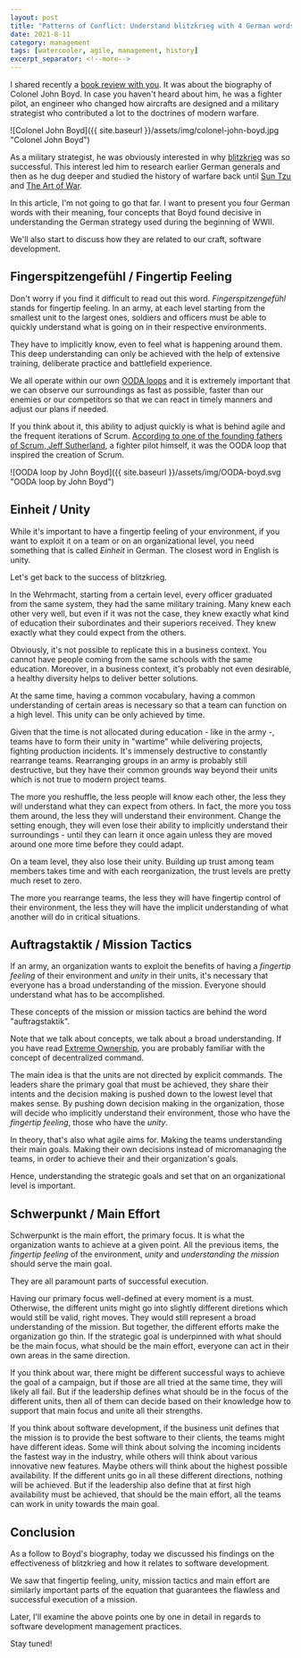 ```yaml
---
layout: post
title: "Patterns of Conflict: Understand blitzkrieg with 4 German words"
date: 2021-8-11
category: management
tags: [watercooler, agile, management, history]
excerpt_separator: <!--more-->
---
```

I shared recently a [book review with you](https://devreads.sandordargo.com/boyd-by-robert-coram/). It was about the biography of Colonel John Boyd. In case you haven't heard about him, he was a fighter pilot, an engineer who changed how aircrafts are designed and a military strategist who contributed a lot to the doctrines of modern warfare.
<!--more-->
![Colonel John Boyd]({{ site.baseurl }}/assets/img/colonel-john-boyd.jpg "Colonel John Boyd")

As a military strategist, he was obviously interested in why [blitzkrieg](https://en.wikipedia.org/wiki/Blitzkrieg) was so successful. This interest led him to research earlier German generals and then as he dug deeper and studied the history of warfare back until [Sun Tzu](https://en.wikipedia.org/wiki/Sun_Tzu) and [The Art of War](https://www.amazon.com/gp/product/1599869772/ref=as_li_qf_asin_il_tl?ie=UTF8&tag=sandordargo-20&creative=9325&linkCode=as2&creativeASIN=1599869772&linkId=9cac1ca368bfee4bbbfce0c03a26d8d8).

In this article, I'm not going to go that far. I want to present you four German words with their meaning, four concepts that Boyd found decisive in understanding the German strategy used during the beginning of WWII. 

We'll also start to discuss how they are related to our craft, software development.

## Fingerspitzengefühl / Fingertip Feeling

Don't worry if you find it difficult to read out this word. *Fingerspitzengefühl* stands for fingertip feeling. In an army, at each level starting from the smallest unit to the largest ones, soldiers and officers must be able to quickly understand what is going on in their respective environments.

They have to implicitly know, even to feel what is happening around them. This deep understanding can only be achieved with the help of extensive training, deliberate practice and battlefield experience.

We all operate within our own [OODA loops](https://en.wikipedia.org/wiki/OODA_loop) and it is extremely important that we can observe our surroundings as fast as possible, faster than our enemies or our competitors so that we can react in timely manners and adjust our plans if needed.

If you think about it, this ability to adjust quickly is what is behind agile and the frequent iterations of Scrum. [According to one of the founding fathers of Scrum, Jeff Sutherland](https://devreads.sandordargo.com/scrum-by-jeff-sutherland/), a fighter pilot himself, it was the OODA loop that inspired the creation of Scrum.

![OODA loop by John Boyd]({{ site.baseurl }}/assets/img/OODA-boyd.svg "OODA loop by John Boyd")

## Einheit / Unity

While it's important to have a fingertip feeling of your environment, if you want to exploit it on a team or on an organizational level, you need something that is called *Einheit* in German. The closest word in English is unity.

Let's get back to the success of blitzkrieg.

In the Wehrmacht, starting from a certain level, every officer graduated from the same system, they had the same military training. Many knew each other very well, but even if it was not the case, they knew exactly what kind of education their subordinates and their superiors received. They knew exactly what they could expect from the others.

Obviously, it's not possible to replicate this in a business context. You cannot have people coming from the same schools with the same education. Moreover, in a business context, it's probably not even desirable, a healthy diversity helps to deliver better solutions.

At the same time, having a common vocabulary, having a common understanding of certain areas is necessary so that a team can function on a high level. This unity can be only achieved by time.

Given that the time is not allocated during education - like in the army -, teams have to form their unity in "wartime" while delivering projects, fighting production incidents. It's immensely destructive to constantly rearrange teams. Rearranging groups in an army is probably still destructive, but they have their common grounds way beyond their units which is not true to modern project teams.

The more you reshuffle, the less people will know each other, the less they will understand what they can expect from others. In fact, the more you toss them around, the less they will understand their environment. Change the setting enough, they will even lose their ability to implicitly understand their surroundings - until they can learn it once again unless they are moved around one more time before they could adapt. 

On a team level, they also lose their unity. Building up trust among team members takes time and with each reorganization, the trust levels are pretty much reset to zero.

The more you rearrange teams, the less they will have fingertip control of their environment, the less they will have the implicit understanding of what another will do in critical situations.

## Auftragstaktik / Mission Tactics

If an army, an organization wants to exploit the benefits of having a *fingertip feeling* of their environment and *unity* in their units, it's necessary that everyone has a broad understanding of the mission. Everyone should understand what has to be accomplished.

These concepts of the mission or mission tactics are behind the word "auftragstaktik".

Note that we talk about concepts, we talk about a broad understanding. If you have read [Extreme Ownership](https://devreads.sandordargo.com/extreme-ownership/), you are probably familiar with the concept of decentralized command.

The main idea is that the units are not directed by explicit commands. The leaders share the primary goal that must be achieved, they share their intents and the decision making is pushed down to the lowest level that makes sense. By pushing down decision making in the organization, those will decide who implicitly understand their environment, those who have the *fingertip feeling*, those who have the *unity*.

In theory, that's also what agile aims for. Making the teams understanding their main goals. Making their own decisions instead of micromanaging the teams, in order to achieve their and their organization's goals.

Hence, understanding the strategic goals and set that on an organizational level is important.

## Schwerpunkt / Main Effort

Schwerpunkt is the main effort, the primary focus. It is what the organization wants to achieve at a given point. All the previous items, the *fingertip feeling* of the environment, *unity* and *understanding the mission* should serve the main goal.

They are all paramount parts of successful execution. 

Having our primary focus well-defined at every moment is a must. Otherwise, the different units might go into slightly different diretions which would still be valid, right moves. They would still represent a broad understanding of the mission. But together, the different efforts make the organization go thin. If the strategic goal is underpinned with what should be the main focus, what should be the main effort, everyone can act in their own areas in the same direction.

If you think about war, there might be different successful ways to achieve the goal of a campaign, but if those are all tried at the same time, they will likely all fail. But if the leadership defines what should be in the focus of the different units, then all of them can decide based on their knowledge how to support that main focus and unite all their strengths.

If you think about software development, if the business unit defines that the mission is to provide the best software to their clients, the teams might have different ideas. Some will think about solving the incoming incidents the fastest way in the industry, while others will think about various innovative new features. Maybe others will think about the highest possible availability. If the different units go in all these different directions, nothing will be achieved. But if the leadership also define that at first high availability must be achieved, that should be the main effort, all the teams can work in unity towards the main goal.

## Conclusion

As a follow to Boyd's biography, today we discussed his findings on the effectiveness of blitzkrieg and how it relates to software development.

We saw that fingertip feeling, unity, mission tactics and main effort are similarly important parts of the equation that guarantees the flawless and successful execution of a mission.

Later, I'll examine the above points one by one in detail in regards to software development management practices.

Stay tuned!
